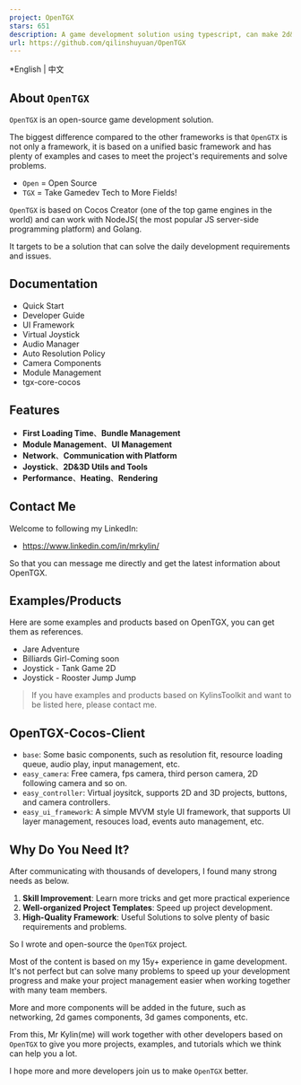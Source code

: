 ```yaml
---
project: OpenTGX
stars: 651
description: A game development solution using typescript, can make 2d&3d games for all platforms easily. Based on Cocos Creator( support WebGL|WebGPU|Metal|Vulkan|OpenGLES ), can work with all server side solutions(such as Go, NodeJS, Java, C#, etc).
url: https://github.com/qilinshuyuan/OpenTGX
---
```


\*English | 中文

About `OpenTGX`
---------------

`OpenTGX` is an open-source game development solution.

The biggest difference compared to the other frameworks is that `OpenGTX` is not only a framework, it is based on a unified basic framework and has plenty of examples and cases to meet the project's requirements and solve problems.

-   `Open` = Open Source
-   `TGX` = Take Gamedev Tech to More Fields!

`OpenTGX` is based on Cocos Creator (one of the top game engines in the world) and can work with NodeJS( the most popular JS server-side programming platform) and Golang.

It targets to be a solution that can solve the daily development requirements and issues.

Documentation
-------------

-   Quick Start
-   Developer Guide
-   UI Framework
-   Virtual Joystick
-   Audio Manager
-   Auto Resolution Policy
-   Camera Components
-   Module Management
-   tgx-core-cocos

Features
--------

-   **First Loading Time**、**Bundle Management**
-   **Module Management**、**UI Management**
-   **Network**、**Communication with Platform**
-   **Joystick**、**2D&3D Utils and Tools**
-   **Performance**、**Heating**、**Rendering**

Contact Me
----------

Welcome to following my LinkedIn:

-   https://www.linkedin.com/in/mrkylin/

So that you can message me directly and get the latest information about OpenTGX.

Examples/Products
-----------------

Here are some examples and products based on OpenTGX, you can get them as references.

-   Jare Adventure
-   Billiards Girl-Coming soon
-   Joystick - Tank Game 2D
-   Joystick - Rooster Jump Jump

> If you have examples and products based on KylinsToolkit and want to be listed here, please contact me.

OpenTGX-Cocos-Client
--------------------

-   `base`: Some basic components, such as resolution fit, resource loading queue, audio play, input management, etc.
-   `easy_camera`: Free camera, fps camera, third person camera, 2D following camera and so on.
-   `easy_controller`: Virtual joysitck, supports 2D and 3D projects, buttons, and camera controllers.
-   `easy_ui_framework`: A simple MVVM style UI framework, that supports UI layer management, resouces load, events auto management, etc.

Why Do You Need It?
-------------------

After communicating with thousands of developers, I found many strong needs as below.

1.  **Skill Improvement**: Learn more tricks and get more practical experience
2.  **Well-organized Project Templates**: Speed up project development.
3.  **High-Quality Framework**: Useful Solutions to solve plenty of basic requirements and problems.

So I wrote and open-source the `OpenTGX` project.

Most of the content is based on my 15y+ experience in game development. It's not perfect but can solve many problems to speed up your development progress and make your project management easier when working together with many team members.

More and more components will be added in the future, such as networking, 2d games components, 3d games components, etc.

From this, Mr Kylin(me) will work together with other developers based on `OpenTGX` to give you more projects, examples, and tutorials which we think can help you a lot.

I hope more and more developers join us to make `OpenTGX` better.

